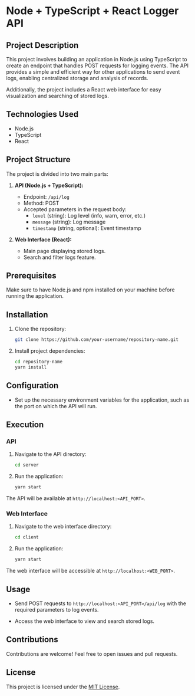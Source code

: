 # Node + TypeScript + React Logger API

## Project Description

This project involves building an application in Node.js using TypeScript to create an endpoint that handles POST requests for logging events. The API provides a simple and efficient way for other applications to send event logs, enabling centralized storage and analysis of records.

Additionally, the project includes a React web interface for easy visualization and searching of stored logs.

## Technologies Used

- Node.js
- TypeScript
- React

## Project Structure

The project is divided into two main parts:

1. **API (Node.js + TypeScript):**
   - Endpoint: `/api/log`
   - Method: POST
   - Accepted parameters in the request body:
     - `level` (string): Log level (info, warn, error, etc.)
     - `message` (string): Log message
     - `timestamp` (string, optional): Event timestamp

2. **Web Interface (React):**
   - Main page displaying stored logs.
   - Search and filter logs feature.

## Prerequisites

Make sure to have Node.js and npm installed on your machine before running the application.

## Installation

1. Clone the repository:

   ```bash
   git clone https://github.com/your-username/repository-name.git
   ```

2. Install project dependencies:

   ```bash
   cd repository-name
   yarn install
   ```

## Configuration

- Set up the necessary environment variables for the application, such as the port on which the API will run.

## Execution

### API

1. Navigate to the API directory:

   ```bash
   cd server
   ```

2. Run the application:

   ```bash
   yarn start
   ```

The API will be available at `http://localhost:<API_PORT>`.

### Web Interface

1. Navigate to the web interface directory:

   ```bash
   cd client
   ```

2. Run the application:

   ```bash
   yarn start
   ```

The web interface will be accessible at `http://localhost:<WEB_PORT>`.

## Usage

- Send POST requests to `http://localhost:<API_PORT>/api/log` with the required parameters to log events.

- Access the web interface to view and search stored logs.

## Contributions

Contributions are welcome! Feel free to open issues and pull requests.

## License

This project is licensed under the [MIT License](LICENSE).
